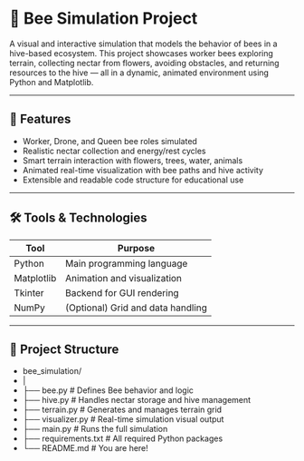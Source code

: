 # 🐝 Bee Simulation Project

A visual and interactive simulation that models the behavior of bees in a hive-based ecosystem. This project showcases worker bees exploring terrain, collecting nectar from flowers, avoiding obstacles, and returning resources to the hive — all in a dynamic, animated environment using Python and Matplotlib.

---

## 🚀 Features

- Worker, Drone, and Queen bee roles simulated
- Realistic nectar collection and energy/rest cycles
- Smart terrain interaction with flowers, trees, water, animals
- Animated real-time visualization with bee paths and hive activity
- Extensible and readable code structure for educational use

---

## 🛠️ Tools & Technologies

| Tool         | Purpose                            |
|--------------|------------------------------------|
| Python       | Main programming language          |
| Matplotlib   | Animation and visualization        |
| Tkinter      | Backend for GUI rendering          |
| NumPy        | (Optional) Grid and data handling  |

---

## 📁 Project Structure

- bee_simulation/
- |
- ├── bee.py # Defines Bee behavior and logic
- ├── hive.py # Handles nectar storage and hive management
- ├── terrain.py # Generates and manages terrain grid
- ├── visualizer.py # Real-time simulation visual output
- ├── main.py # Runs the full simulation
- ├── requirements.txt # All required Python packages
- └── README.md # You are here!


